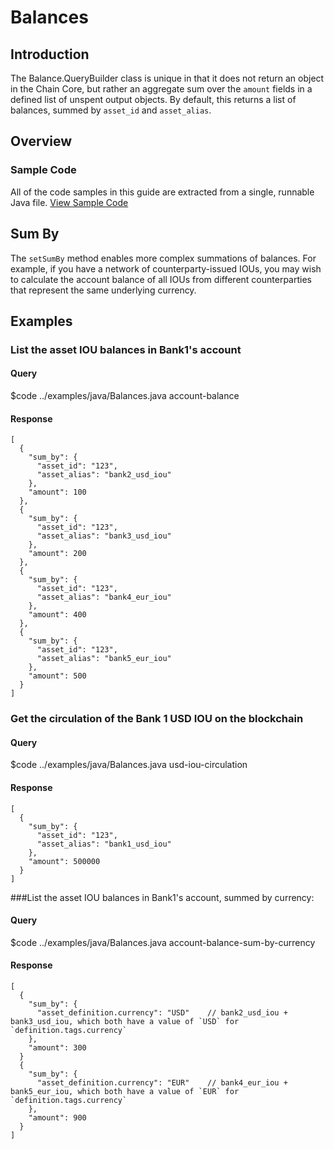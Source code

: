 # Balances

## Introduction

The Balance.QueryBuilder class is unique in that it does not return an object in the Chain Core, but rather an aggregate sum over the `amount` fields in a defined list of unspent output objects. By default, this returns a list of balances, summed by `asset_id` and `asset_alias`.

## Overview

### Sample Code
All of the code samples in this guide are extracted from a single, runnable Java file.
<a href="../examples/java/Balances.java" class="downloadBtn btn success" target="\_blank">View Sample Code</a>


## Sum By

The `setSumBy` method enables more complex summations of balances. For example, if you have a network of counterparty-issued IOUs, you may wish to calculate the account balance of all IOUs from different counterparties that represent the same underlying currency.

## Examples

### List the asset IOU balances in Bank1's account

#### Query

$code ../examples/java/Balances.java account-balance

#### Response

```
[
  {
    "sum_by": {
      "asset_id": "123",
      "asset_alias": "bank2_usd_iou"
    },
    "amount": 100
  },
  {
    "sum_by": {
      "asset_id": "123",
      "asset_alias": "bank3_usd_iou"
    },
    "amount": 200
  },
  {
    "sum_by": {
      "asset_id": "123",
      "asset_alias": "bank4_eur_iou"
    },
    "amount": 400
  },
  {
    "sum_by": {
      "asset_id": "123",
      "asset_alias": "bank5_eur_iou"
    },
    "amount": 500
  }
]
```

### Get the circulation of the Bank 1 USD IOU on the blockchain

#### Query

$code ../examples/java/Balances.java usd-iou-circulation

#### Response

```
[
  {
    "sum_by": {
      "asset_id": "123",
      "asset_alias": "bank1_usd_iou"
    },
    "amount": 500000
  }
]
```


###List the asset IOU balances in Bank1's account, summed by currency:

#### Query

$code ../examples/java/Balances.java account-balance-sum-by-currency

#### Response

```
[
  {
    "sum_by": {
      "asset_definition.currency": "USD"    // bank2_usd_iou + bank3_usd_iou, which both have a value of `USD` for `definition.tags.currency`
    },
    "amount": 300
  }
  {
    "sum_by": {
      "asset_definition.currency": "EUR"    // bank4_eur_iou + bank5_eur_iou, which both have a value of `EUR` for `definition.tags.currency`
    },
    "amount": 900
  }
]
```
